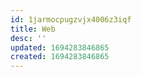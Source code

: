 ```yaml
---
id: 1jarmocpugzvjx4006z3iqf
title: Web
desc: ''
updated: 1694283846865
created: 1694283846865
---
```

